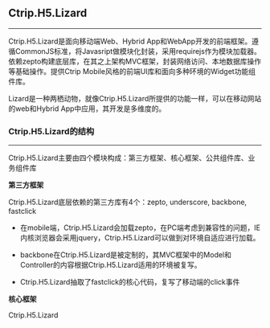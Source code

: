 ## Ctrip.H5.Lizard

-------------------------

Ctrip.H5.Lizard是面向移动端Web、Hybrid App和WebApp开发的前端框架。遵循CommonJS标准，将Javasript做模块化封装，采用requirejs作为模块加载器。依赖zepto构建底层库，在其之上架构MVC框架，封装网络访问、本地数据库操作等基础操作。提供Ctrip Mobile风格的前端UI库和面向多种环境的Widget功能组件库。

Lizard是一种两栖动物，就像Ctrip.H5.Lizard所提供的功能一样，可以在移动网站的web和Hybrid App中应用，其开发是多维度的。

### Ctrip.H5.Lizard的结构

-------------------------

Ctrip.H5.Lizard主要由四个模块构成：第三方框架、核心框架、公共组件库、业务组件库

**第三方框架**

Ctrip.H5.Lizard底层依赖的第三方库有4个：zepto, underscore, backbone, fastclick

  + 在mobile端，Ctrip.H5.Lizard会加载zepto，在PC端考虑到兼容性的问题，IE内核浏览器会采用jquery，Ctrip.H5.Lizard可以做到对环境自适应进行加载。

  + backbone在Ctrip.H5.Lizard是被定制的，其MVC框架中的Model和Controller的内容根据Ctrip.H5.Lizard适用的环境被复写。

  + Ctrip.H5.Lizard抽取了fastclick的核心代码，复写了移动端的click事件

**核心框架**

Ctrip.H5.Lizard
